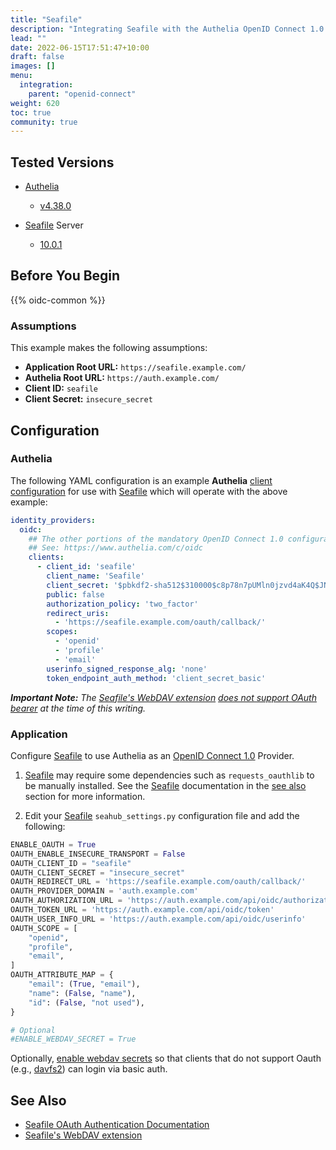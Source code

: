 ```yaml
---
title: "Seafile"
description: "Integrating Seafile with the Authelia OpenID Connect 1.0 Provider."
lead: ""
date: 2022-06-15T17:51:47+10:00
draft: false
images: []
menu:
  integration:
    parent: "openid-connect"
weight: 620
toc: true
community: true
---
```


## Tested Versions

* [Authelia]
  * [v4.38.0](https://github.com/authelia/authelia/releases/tag/v4.38.0)

* [Seafile] Server
  * [10.0.1](https://manual.seafile.com/changelog/server-changelog/#1001-2023-04-11)

## Before You Begin

{{% oidc-common %}}

### Assumptions

This example makes the following assumptions:

* __Application Root URL:__ `https://seafile.example.com/`
* __Authelia Root URL:__ `https://auth.example.com/`
* __Client ID:__ `seafile`
* __Client Secret:__ `insecure_secret`

## Configuration

### Authelia

The following YAML configuration is an example __Authelia__
[client configuration](../../../configuration/identity-providers/openid-connect/clients.md) for use with [Seafile]
which will operate with the above example:

```yaml
identity_providers:
  oidc:
    ## The other portions of the mandatory OpenID Connect 1.0 configuration go here.
    ## See: https://www.authelia.com/c/oidc
    clients:
      - client_id: 'seafile'
        client_name: 'Seafile'
        client_secret: '$pbkdf2-sha512$310000$c8p78n7pUMln0jzvd4aK4Q$JNRBzwAo0ek5qKn50cFzzvE9RXV88h1wJn5KGiHrD0YKtZaR/nCb2CJPOsKaPK0hjf.9yHxzQGZziziccp6Yng'  # The digest of 'insecure_secret'.
        public: false
        authorization_policy: 'two_factor'
        redirect_uris:
          - 'https://seafile.example.com/oauth/callback/'
        scopes:
          - 'openid'
          - 'profile'
          - 'email'
        userinfo_signed_response_alg: 'none'
        token_endpoint_auth_method: 'client_secret_basic'
```

_**Important Note:** The [Seafile's WebDAV extension] [does not support OAuth bearer](https://github.com/haiwen/seafdav/issues/76)
at the time of this writing._

### Application

Configure [Seafile] to use Authelia as an [OpenID Connect 1.0] Provider.

1. [Seafile] may require some dependencies such as `requests_oauthlib` to be
   manually installed.  See the [Seafile] documentation in the [see
   also](#see-also) section for more information.

2. Edit your [Seafile] `seahub_settings.py` configuration file and add the
   following:

```python
ENABLE_OAUTH = True
OAUTH_ENABLE_INSECURE_TRANSPORT = False
OAUTH_CLIENT_ID = "seafile"
OAUTH_CLIENT_SECRET = "insecure_secret"
OAUTH_REDIRECT_URL = 'https://seafile.example.com/oauth/callback/'
OAUTH_PROVIDER_DOMAIN = 'auth.example.com'
OAUTH_AUTHORIZATION_URL = 'https://auth.example.com/api/oidc/authorization'
OAUTH_TOKEN_URL = 'https://auth.example.com/api/oidc/token'
OAUTH_USER_INFO_URL = 'https://auth.example.com/api/oidc/userinfo'
OAUTH_SCOPE = [
    "openid",
    "profile",
    "email",
]
OAUTH_ATTRIBUTE_MAP = {
    "email": (True, "email"),
    "name": (False, "name"),
    "id": (False, "not used"),
}

# Optional
#ENABLE_WEBDAV_SECRET = True
```

Optionally, [enable webdav
secrets](https://manual.seafile.com/config/seahub_settings_py/#user-management-options)
so that clients that do not support Oauth (e.g.,
[davfs2](https://savannah.nongnu.org/bugs/?57589)) can login via basic
auth.

## See Also

* [Seafile OAuth Authentication Documentation](https://manual.seafile.com/deploy/oauth/)
* [Seafile's WebDAV extension](https://manual.seafile.com/extension/webdav/)

[Authelia]: https://www.authelia.com
[Seafile]: https://www.seafile.com/
[Seafile's WebDAV extension]: https://manual.seafile.com/extension/webdav/
[OpenID Connect 1.0]: ../../openid-connect/introduction.md
